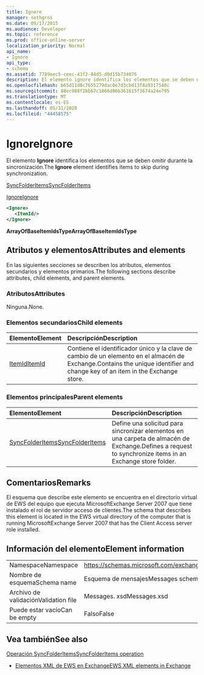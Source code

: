 ```yaml
---
title: Ignore
manager: sethgros
ms.date: 09/17/2015
ms.audience: Developer
ms.topic: reference
ms.prod: office-online-server
localization_priority: Normal
api_name:
- Ignore
api_type:
- schema
ms.assetid: 7789eec5-ceec-43f2-84d5-d0d15b734076
description: El elemento ignore identifica los elementos que se deben omitir durante la sincronización.
ms.openlocfilehash: b65d11d8c7655279dac0e7d3cbd13f8a9317540c
ms.sourcegitcommit: 88ec988f2bb67c1866d06b361615f3674a24e795
ms.translationtype: MT
ms.contentlocale: es-ES
ms.lasthandoff: 05/31/2020
ms.locfileid: "44458575"
---
```

# <a name="ignore"></a><span data-ttu-id="a94bd-103">Ignore</span><span class="sxs-lookup"><span data-stu-id="a94bd-103">Ignore</span></span>

<span data-ttu-id="a94bd-104">El elemento **Ignore** identifica los elementos que se deben omitir durante la sincronización.</span><span class="sxs-lookup"><span data-stu-id="a94bd-104">The **Ignore** element identifies items to skip during synchronization.</span></span> 
  
[<span data-ttu-id="a94bd-105">SyncFolderItems</span><span class="sxs-lookup"><span data-stu-id="a94bd-105">SyncFolderItems</span></span>](syncfolderitems.md)
  
[<span data-ttu-id="a94bd-106">Ignore</span><span class="sxs-lookup"><span data-stu-id="a94bd-106">Ignore</span></span>](ignore.md)
  
```xml
<Ignore>
   <ItemId/>
</Ignore>
```

 <span data-ttu-id="a94bd-107">**ArrayOfBaseItemIdsType**</span><span class="sxs-lookup"><span data-stu-id="a94bd-107">**ArrayOfBaseItemIdsType**</span></span>
## <a name="attributes-and-elements"></a><span data-ttu-id="a94bd-108">Atributos y elementos</span><span class="sxs-lookup"><span data-stu-id="a94bd-108">Attributes and elements</span></span>

<span data-ttu-id="a94bd-109">En las siguientes secciones se describen los atributos, elementos secundarios y elementos primarios.</span><span class="sxs-lookup"><span data-stu-id="a94bd-109">The following sections describe attributes, child elements, and parent elements.</span></span>
  
### <a name="attributes"></a><span data-ttu-id="a94bd-110">Atributos</span><span class="sxs-lookup"><span data-stu-id="a94bd-110">Attributes</span></span>

<span data-ttu-id="a94bd-111">Ninguna.</span><span class="sxs-lookup"><span data-stu-id="a94bd-111">None.</span></span>
  
### <a name="child-elements"></a><span data-ttu-id="a94bd-112">Elementos secundarios</span><span class="sxs-lookup"><span data-stu-id="a94bd-112">Child elements</span></span>

|<span data-ttu-id="a94bd-113">**Elemento**</span><span class="sxs-lookup"><span data-stu-id="a94bd-113">**Element**</span></span>|<span data-ttu-id="a94bd-114">**Descripción**</span><span class="sxs-lookup"><span data-stu-id="a94bd-114">**Description**</span></span>|
|:-----|:-----|
|[<span data-ttu-id="a94bd-115">ItemId</span><span class="sxs-lookup"><span data-stu-id="a94bd-115">ItemId</span></span>](itemid.md) <br/> |<span data-ttu-id="a94bd-116">Contiene el identificador único y la clave de cambio de un elemento en el almacén de Exchange.</span><span class="sxs-lookup"><span data-stu-id="a94bd-116">Contains the unique identifier and change key of an item in the Exchange store.</span></span>  <br/> |
   
### <a name="parent-elements"></a><span data-ttu-id="a94bd-117">Elementos principales</span><span class="sxs-lookup"><span data-stu-id="a94bd-117">Parent elements</span></span>

|<span data-ttu-id="a94bd-118">**Elemento**</span><span class="sxs-lookup"><span data-stu-id="a94bd-118">**Element**</span></span>|<span data-ttu-id="a94bd-119">**Descripción**</span><span class="sxs-lookup"><span data-stu-id="a94bd-119">**Description**</span></span>|
|:-----|:-----|
|[<span data-ttu-id="a94bd-120">SyncFolderItems</span><span class="sxs-lookup"><span data-stu-id="a94bd-120">SyncFolderItems</span></span>](syncfolderitems.md) <br/> |<span data-ttu-id="a94bd-121">Define una solicitud para sincronizar elementos en una carpeta de almacén de Exchange.</span><span class="sxs-lookup"><span data-stu-id="a94bd-121">Defines a request to synchronize items in an Exchange store folder.</span></span>  <br/> |
   
## <a name="remarks"></a><span data-ttu-id="a94bd-122">Comentarios</span><span class="sxs-lookup"><span data-stu-id="a94bd-122">Remarks</span></span>

<span data-ttu-id="a94bd-123">El esquema que describe este elemento se encuentra en el directorio virtual de EWS del equipo que ejecuta MicrosoftExchange Server 2007 que tiene instalado el rol de servidor acceso de clientes.</span><span class="sxs-lookup"><span data-stu-id="a94bd-123">The schema that describes this element is located in the EWS virtual directory of the computer that is running MicrosoftExchange Server 2007 that has the Client Access server role installed.</span></span>
  
## <a name="element-information"></a><span data-ttu-id="a94bd-124">Información del elemento</span><span class="sxs-lookup"><span data-stu-id="a94bd-124">Element information</span></span>

|||
|:-----|:-----|
|<span data-ttu-id="a94bd-125">Namespace</span><span class="sxs-lookup"><span data-stu-id="a94bd-125">Namespace</span></span>  <br/> |https://schemas.microsoft.com/exchange/services/2006/messages  <br/> |
|<span data-ttu-id="a94bd-126">Nombre de esquema</span><span class="sxs-lookup"><span data-stu-id="a94bd-126">Schema name</span></span>  <br/> |<span data-ttu-id="a94bd-127">Esquema de mensajes</span><span class="sxs-lookup"><span data-stu-id="a94bd-127">Messages schema</span></span>  <br/> |
|<span data-ttu-id="a94bd-128">Archivo de validación</span><span class="sxs-lookup"><span data-stu-id="a94bd-128">Validation file</span></span>  <br/> |<span data-ttu-id="a94bd-129">Messages. xsd</span><span class="sxs-lookup"><span data-stu-id="a94bd-129">Messages.xsd</span></span>  <br/> |
|<span data-ttu-id="a94bd-130">Puede estar vacío</span><span class="sxs-lookup"><span data-stu-id="a94bd-130">Can be empty</span></span>  <br/> |<span data-ttu-id="a94bd-131">Falso</span><span class="sxs-lookup"><span data-stu-id="a94bd-131">False</span></span>  <br/> |
   
## <a name="see-also"></a><span data-ttu-id="a94bd-132">Vea también</span><span class="sxs-lookup"><span data-stu-id="a94bd-132">See also</span></span>



[<span data-ttu-id="a94bd-133">Operación SyncFolderItems</span><span class="sxs-lookup"><span data-stu-id="a94bd-133">SyncFolderItems operation</span></span>](syncfolderitems-operation.md)


- [<span data-ttu-id="a94bd-134">Elementos XML de EWS en Exchange</span><span class="sxs-lookup"><span data-stu-id="a94bd-134">EWS XML elements in Exchange</span></span>](ews-xml-elements-in-exchange.md)

